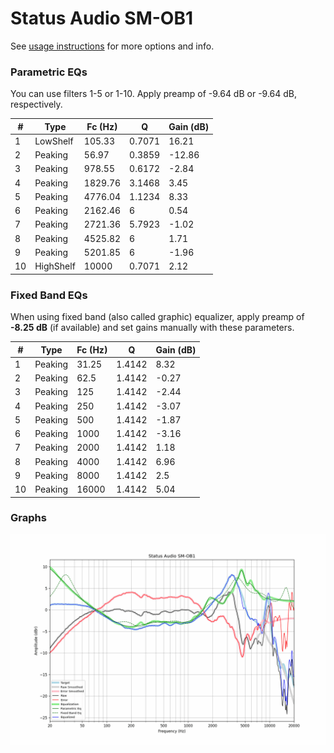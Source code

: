 # Status Audio SM-OB1
See [usage instructions](https://github.com/jaakkopasanen/AutoEq#usage) for more options and info.

### Parametric EQs
You can use filters 1-5 or 1-10. Apply preamp of -9.64 dB or -9.64 dB, respectively.

|   # | Type      |   Fc (Hz) |      Q |   Gain (dB) |
|-----|-----------|-----------|--------|-------------|
|   1 | LowShelf  |    105.33 | 0.7071 |       16.21 |
|   2 | Peaking   |     56.97 | 0.3859 |      -12.86 |
|   3 | Peaking   |    978.55 | 0.6172 |       -2.84 |
|   4 | Peaking   |   1829.76 | 3.1468 |        3.45 |
|   5 | Peaking   |   4776.04 | 1.1234 |        8.33 |
|   6 | Peaking   |   2162.46 | 6      |        0.54 |
|   7 | Peaking   |   2721.36 | 5.7923 |       -1.02 |
|   8 | Peaking   |   4525.82 | 6      |        1.71 |
|   9 | Peaking   |   5201.85 | 6      |       -1.96 |
|  10 | HighShelf |  10000    | 0.7071 |        2.12 |

### Fixed Band EQs
When using fixed band (also called graphic) equalizer, apply preamp of **-8.25 dB** (if available) and set gains manually with these parameters.

|   # | Type    |   Fc (Hz) |      Q |   Gain (dB) |
|-----|---------|-----------|--------|-------------|
|   1 | Peaking |     31.25 | 1.4142 |        8.32 |
|   2 | Peaking |     62.5  | 1.4142 |       -0.27 |
|   3 | Peaking |    125    | 1.4142 |       -2.44 |
|   4 | Peaking |    250    | 1.4142 |       -3.07 |
|   5 | Peaking |    500    | 1.4142 |       -1.87 |
|   6 | Peaking |   1000    | 1.4142 |       -3.16 |
|   7 | Peaking |   2000    | 1.4142 |        1.18 |
|   8 | Peaking |   4000    | 1.4142 |        6.96 |
|   9 | Peaking |   8000    | 1.4142 |        2.5  |
|  10 | Peaking |  16000    | 1.4142 |        5.04 |

### Graphs
![](./Status%20Audio%20SM-OB1.png)
